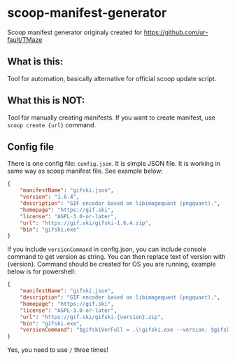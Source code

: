 # scoop-manifest-generator
Scoop manifest generator originaly created for https://github.com/ur-fault/TMaze


## What is this:
Tool for automation, basically alternative for official scoop update script.

## What this is NOT:
Tool for manually creating manifests. If you want to create manifest, use `scoop create {url}` command.

## Config file
There is one config file: `config.json`. It is simple JSON file. It is working in same way as scoop manifest file. See example below:

```JSON
{
    "manifestName": "gifski.json",
    "version": "1.6.4",
    "description": "GIF encoder based on libimagequant (pngquant).",
    "homepage": "https://gif.ski",
    "license": "AGPL-3.0-or-later",
    "url": "https://gif.ski/gifski-1.6.4.zip",
    "bin": "gifski.exe"
}
```

If you include `versionCommand` in config.json, you can include console command to get version as string. You can then replace text of version with {version}. Command should be created for OS you are running, example below is for powershell:
```JSON
{
    "manifestName": "gifski.json",
    "description": "GIF encoder based on libimagequant (pngquant).",
    "homepage": "https://gif.ski",
    "license": "AGPL-3.0-or-later",
    "url": "https://gif.ski/gifski-{version}.zip",
    "bin": "gifski.exe",
    "versionCommand": "$gifskiVerFull = .\\gifski.exe --version; $gifskiVer = $gifskiVerFull.Replace(\\\"gifski \\\", \\\"\\\"); Write-Output $gifskiVer"
}
```

Yes, you need to use `/` three times!